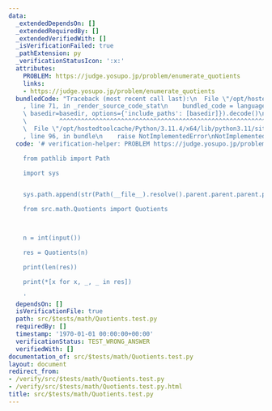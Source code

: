 ```yaml
---
data:
  _extendedDependsOn: []
  _extendedRequiredBy: []
  _extendedVerifiedWith: []
  _isVerificationFailed: true
  _pathExtension: py
  _verificationStatusIcon: ':x:'
  attributes:
    PROBLEM: https://judge.yosupo.jp/problem/enumerate_quotients
    links:
    - https://judge.yosupo.jp/problem/enumerate_quotients
  bundledCode: "Traceback (most recent call last):\n  File \"/opt/hostedtoolcache/Python/3.11.4/x64/lib/python3.11/site-packages/onlinejudge_verify/documentation/build.py\"\
    , line 71, in _render_source_code_stat\n    bundled_code = language.bundle(stat.path,\
    \ basedir=basedir, options={'include_paths': [basedir]}).decode()\n          \
    \         ^^^^^^^^^^^^^^^^^^^^^^^^^^^^^^^^^^^^^^^^^^^^^^^^^^^^^^^^^^^^^^^^^^^^^^^^^^^^^^^^^\n\
    \  File \"/opt/hostedtoolcache/Python/3.11.4/x64/lib/python3.11/site-packages/onlinejudge_verify/languages/python.py\"\
    , line 96, in bundle\n    raise NotImplementedError\nNotImplementedError\n"
  code: '# verification-helper: PROBLEM https://judge.yosupo.jp/problem/enumerate_quotients

    from pathlib import Path

    import sys


    sys.path.append(str(Path(__file__).resolve().parent.parent.parent.parent))

    from src.math.Quotients import Quotients



    n = int(input())

    res = Quotients(n)

    print(len(res))

    print(*[x for x, _, _ in res])

    '
  dependsOn: []
  isVerificationFile: true
  path: src/$tests/math/Quotients.test.py
  requiredBy: []
  timestamp: '1970-01-01 00:00:00+00:00'
  verificationStatus: TEST_WRONG_ANSWER
  verifiedWith: []
documentation_of: src/$tests/math/Quotients.test.py
layout: document
redirect_from:
- /verify/src/$tests/math/Quotients.test.py
- /verify/src/$tests/math/Quotients.test.py.html
title: src/$tests/math/Quotients.test.py
---
```

